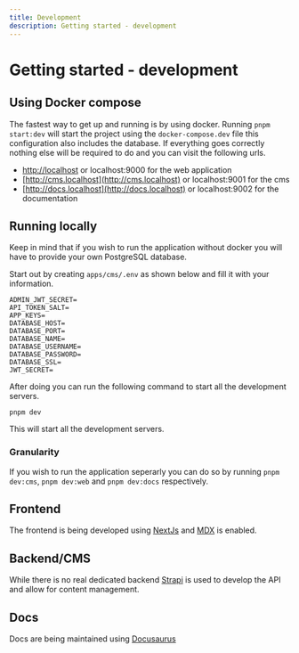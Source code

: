 ```yaml
---
title: Development
description: Getting started - development
---
```


# Getting started - development

## Using Docker compose

The fastest way to get up and running is by using docker. Running `pnpm start:dev` will start the project using the `docker-compose.dev` file this configuration also includes the database. If everything goes correctly nothing else will be required to do and you can visit the following urls.

- [http://localhost](http://localhost) or localhost:9000 for the web application
- [http://cms.localhost](http://cms.localhost) or localhost:9001 for the cms
- [http://docs.localhost](http://docs.localhost) or localhost:9002 for the documentation

## Running locally

Keep in mind that if you wish to run the application without docker you will have to provide your own PostgreSQL database.

Start out by creating `apps/cms/.env` as shown below and fill it with your information.

```shell
ADMIN_JWT_SECRET=
API_TOKEN_SALT=
APP_KEYS=
DATABASE_HOST=
DATABASE_PORT=
DATABASE_NAME=
DATABASE_USERNAME=
DATABASE_PASSWORD=
DATABASE_SSL=
JWT_SECRET=
```

After doing you can run the following command to start all the development servers.

```shell
pnpm dev
```

This will start all the development servers.

### Granularity

If you wish to run the application seperarly you can do so by running `pnpm dev:cms`, `pnpm dev:web` and `pnpm dev:docs` respectively.

## Frontend

The frontend is being developed using [NextJs](https://nextjs.org/docs/getting-started) and [MDX](https://mdxjs.com/docs/) is enabled.

## Backend/CMS

While there is no real dedicated backend [Strapi](https://docs.strapi.io/developer-docs/latest/getting-started/quick-start.html#_1-install-strapi-and-create-a-new-project) is used to develop the API and allow for content management.

## Docs

Docs are being maintained using [Docusaurus](https://docusaurus.io/docs)
